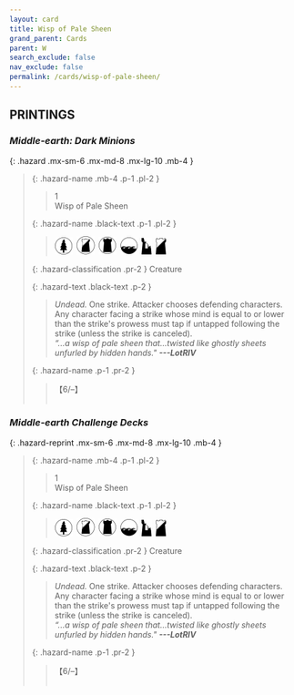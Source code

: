 ```yaml
---
layout: card
title: Wisp of Pale Sheen
grand_parent: Cards
parent: W
search_exclude: false
nav_exclude: false
permalink: /cards/wisp-of-pale-sheen/
---
```


## PRINTINGS


### _Middle-earth: Dark Minions_

{: .hazard .mx-sm-6 .mx-md-8 .mx-lg-10 .mb-4 }
> {: .hazard-name .mb-4 .p-1 .pl-2 }
> > <div class="hazard-mp">1</div>
> > <div class="card-name">Wisp of Pale Sheen</div>
>
> {: .hazard-name .black-text .p-1 .pl-2 }
> > ![](/assets/images/wilderness.svg)&ensp;![](/assets/images/shadow-land.svg)&ensp;![](/assets/images/dark-domain.svg)&ensp;![](/assets/images/coastalsea.svg)&ensp;![](/assets/images/ruinlair.svg)&ensp;![](/assets/images/shadow-hold.svg)
>
> {: .hazard-classification .pr-2 }
> Creature
>
> {: .hazard-text .black-text .p-2 }
> > _Undead._ One strike. Attacker chooses defending characters. Any character facing a strike whose mind is equal to or lower than the strike's prowess must tap if untapped following the strike (unless the strike is canceled). <br>_“...a wisp of pale sheen that...twisted like ghostly sheets unfurled by hidden hands."_ ***---&#65279;LotRIV*** 
>
> {: .hazard-name .p-1 .pr-2 }
> > <div class="card-shield">【6/&ndash;】</div>
> > <div class="card-corruption">&nbsp;</div>

### _Middle-earth Challenge Decks_

{: .hazard-reprint .mx-sm-6 .mx-md-8 .mx-lg-10 .mb-4 }
> {: .hazard-name .mb-4 .p-1 .pl-2 }
> > <div class="hazard-mp">1</div>
> > <div class="card-name">Wisp of Pale Sheen</div>
>
> {: .hazard-name .black-text .p-1 .pl-2 }
> > ![](/assets/images/wilderness.svg)&ensp;![](/assets/images/shadow-land.svg)&ensp;![](/assets/images/dark-domain.svg)&ensp;![](/assets/images/coastalsea.svg)&ensp;![](/assets/images/ruinlair.svg)&ensp;![](/assets/images/shadow-hold.svg)
>
> {: .hazard-classification .pr-2 }
> Creature
>
> {: .hazard-text .black-text .p-2 }
> > _Undead._ One strike. Attacker chooses defending characters. Any character facing a strike whose mind is equal to or lower than the strike's prowess must tap if untapped following the strike (unless the strike is canceled). <br>_“...a wisp of pale sheen that...twisted like ghostly sheets unfurled by hidden hands."_ ***---&#65279;LotRIV*** 
>
> {: .hazard-name .p-1 .pr-2 }
> > <div class="card-shield">【6/&ndash;】</div>
> > <div class="card-corruption-white">&nbsp;</div>
